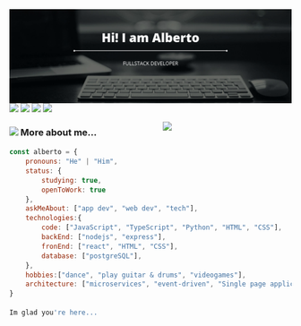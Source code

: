 <img align='left' src='./Assets/Hi! I am Alberto.svg' width="1000">

[![](https://img.shields.io/badge/LinkedIn-AlbertoMéndez-informational)](https://www.linkedin.com/in/alberto-m%C3%A9ndez-blanco-48ba90224/)
[![](https://img.shields.io/badge/Twitter-AlbertoMWT-blue)](https://twitter.com/AlbertoMWT)
[![](https://img.shields.io/badge/Whatsapp-AlbertoMWT-brightgreen)](https://wa.link/e9we9m)
[![](https://img.shields.io/badge/Gmail-alberto.mwt@gmail.com-red)](mailto:alberto.mwt@gmail.com)

<img align='right' src="https://c.tenor.com/jTxM4PKuHqYAAAAi/capoo-blue.gif" width="230">

### <img src="https://c.tenor.com/Vbsu0tIL5DwAAAAi/peach-goma.gif" width="50"> More about me...  

```javascript
const alberto = {
    pronouns: "He" | "Him",
    status: {
        studying: true,
        openToWork: true
    },
    askMeAbout: ["app dev", "web dev", "tech"],
    technologies:{
        code: ["JavaScript", "TypeScript", "Python", "HTML", "CSS"],
        backEnd: ["nodejs", "express"],
        fronEnd: ["react", "HTML", "CSS"],
        database: ["postgreSQL"],
    },
    hobbies:["dance", "play guitar & drums", "videogames"],
    architecture: ["microservices", "event-driven", "Single page applications"],
}

Im glad you're here...
```
